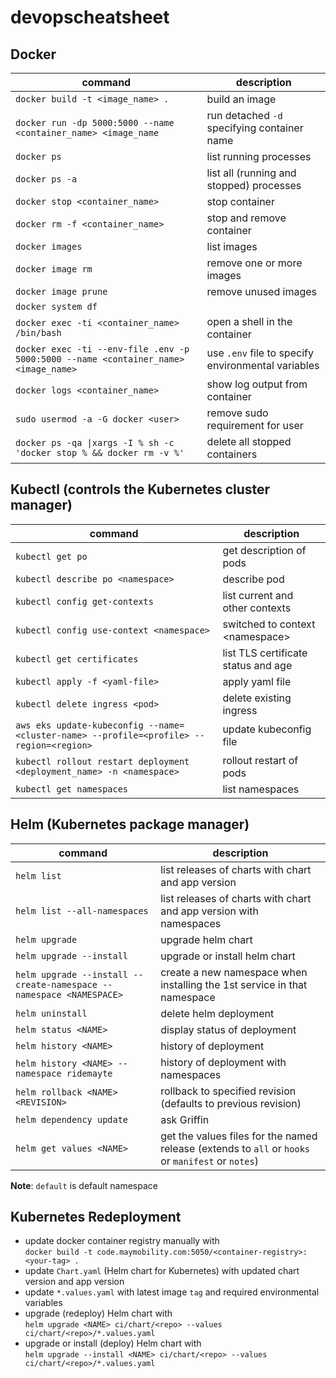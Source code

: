 # devopscheatsheet

## Docker
command|description
---|---
`docker build -t <image_name> .` | build an image
`docker run -dp 5000:5000 --name <container_name> <image_name` | run detached `-d` specifying container name
`docker ps` | list running processes
`docker ps -a` | list all (running and stopped) processes
`docker stop <container_name>` | stop container
`docker rm -f <container_name>` | stop and remove container
`docker images` | list images
`docker image rm` | remove one or more images
`docker image prune` | remove unused images
`docker system df` | 
`docker exec -ti <container_name> /bin/bash` | open a shell in the container
`docker exec -ti --env-file .env -p 5000:5000 --name <container_name> <image_name>` | use `.env` file to specify environmental variables
`docker logs <container_name>` | show log output from container
`sudo usermod -a -G docker <user>` | remove sudo requirement for user
`docker ps -qa \|xargs -I % sh -c 'docker stop % && docker rm -v %'` | delete all stopped containers

## Kubectl (controls the Kubernetes cluster manager)
command|description
---|---
`kubectl get po` | get description of pods
`kubectl describe po <namespace>` | describe pod
`kubectl config get-contexts` | list current and other contexts
`kubectl config use-context <namespace>` | switched to context \<namespace>
`kubectl get certificates` | list TLS certificate status and age
`kubectl apply -f <yaml-file>` | apply yaml file
`kubectl delete ingress <pod>` | delete existing ingress 
`aws eks update-kubeconfig --name=<cluster-name> --profile=<profile> --region=<region>` | update kubeconfig file
`kubectl rollout restart deployment <deployment_name> -n <namespace>` | rollout restart of pods
`kubectl get namespaces` | list namespaces

## Helm (Kubernetes package manager)
command|description
---|---
`helm list` | list releases of charts with chart and app version
`helm list --all-namespaces` | list releases of charts with chart and app version with namespaces
`helm upgrade` | upgrade helm chart
`helm upgrade --install` | upgrade or install helm chart
`helm upgrade --install --create-namespace --namespace <NAMESPACE>` | create a new namespace when installing the 1st service in that namespace
`helm uninstall` | delete helm deployment
`helm status <NAME>` | display status of deployment
`helm history <NAME>` | history of deployment
`helm history <NAME> --namespace ridemayte` | history of deployment with namespaces
`helm rollback <NAME> <REVISION>` | rollback to specified revision (defaults to previous revision)
`helm dependency update` | ask Griffin
`helm get values <NAME>` | get the values files for the named release (extends to `all` or `hooks` or `manifest` or `notes`)

**Note**: `default` is default namespace

## Kubernetes Redeployment
- update docker container registry manually with  
`docker build -t code.maymobility.com:5050/<container-registry>:<your-tag> .`
- update `Chart.yaml` (Helm chart for Kubernetes) with updated chart version and app version
- update `*.values.yaml` with latest image `tag` and required environmental variables
- upgrade (redeploy) Helm chart with  
`helm upgrade <NAME> ci/chart/<repo> --values ci/chart/<repo>/*.values.yaml`
- upgrade or install (deploy) Helm chart with  
`helm upgrade --install <NAME> ci/chart/<repo> --values ci/chart/<repo>/*.values.yaml`
